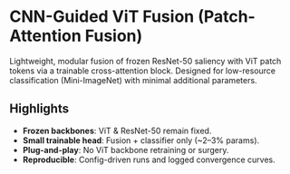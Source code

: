 # CNN-Guided ViT Fusion (Patch-Attention Fusion)

Lightweight, modular fusion of frozen ResNet-50 saliency with ViT patch tokens via a trainable cross-attention block. 
Designed for low-resource classification (Mini-ImageNet) with minimal additional parameters.

## Highlights
- **Frozen backbones**: ViT & ResNet-50 remain fixed.
- **Small trainable head**: Fusion + classifier only (~2–3% params).
- **Plug-and-play**: No ViT backbone retraining or surgery.
- **Reproducible**: Config-driven runs and logged convergence curves.
